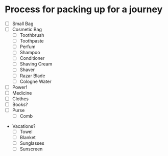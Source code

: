 # Process for packing up for a journey

- [ ] Small Bag
- [ ] Cosmetic Bag
    - [ ] Toothbrush
    - [ ] Toothpaste
    - [ ] Perfum
    - [ ] Shampoo
    - [ ] Conditioner
    - [ ] Shaving Cream
    - [ ] Shaver
    - [ ] Razar Blade
    - [ ] Cologne Water
- [ ] Power!
- [ ] Medicine
- [ ] Clothes
- [ ] Books?
- [ ] Purse
    - [ ] Comb
- Vacations?
    - [ ] Towel
    - [ ] Blanket
    - [ ] Sunglasses
    - [ ] Sunscreen
